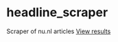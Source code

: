 # headline_scraper
Scraper of nu.nl articles
[View results](https://flatgithub.com/Marie-Ella/headline_scraper?filename=headlines.json&sha=26bd7cd9975c8c653279f4f6c2869ccd000748ab)
